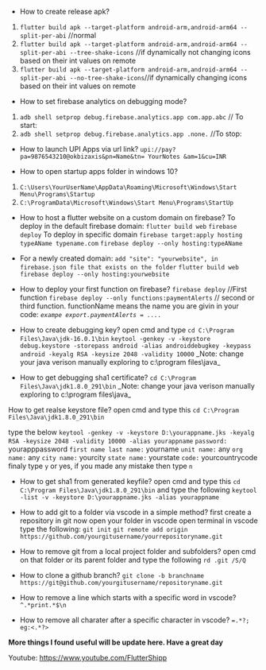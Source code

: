 -  How to create release apk?

1. `flutter build apk --target-platform android-arm,android-arm64 --split-per-abi` //normal
2. `flutter build apk --target-platform android-arm,android-arm64 --split-per-abi --tree-shake-icons` //if dynamically not changing icons based on their int values on remote
3. `flutter build apk --target-platform android-arm,android-arm64 --split-per-abi --no-tree-shake-icons`//if dynamically changing icons based on their int values on remote

- How to set firebase analytics on debugging mode?

1. `adb shell setprop debug.firebase.analytics.app com.app.abc` // To start:
2. `adb shell setprop debug.firebase.analytics.app .none.`  //To stop:


- How to launch UPI Apps via url link?
`upi://pay?pa=9876543210@okbizaxis&pn=Name&tn= YourNotes &am=1&cu=INR`


- How to open startup apps folder in windows 10?

1. `C:\Users\YourUserName\AppData\Roaming\Microsoft\Windows\Start Menu\Programs\Startup`
2. `C:\ProgramData\Microsoft\Windows\Start Menu\Programs\StartUp`




- How to host a flutter website on a custom domain on firebase?
To deploy in the default firebase domain:
`flutter build web`
`firebase deploy`
To deploy in specific domain
`firebase target:apply hosting typeAName typename.com`
`firebase deploy --only hosting:typeAName`

- For a newly created domain:
`add "site": "yourwebsite", in firebase.json file that exists on the folder`
`flutter build web`
`firebase deploy --only hosting:yourwebsite`


- How to deploy your first function on firebase?
`firebase deploy` //First function
`firebase deploy --only functions:paymentAlerts` // second or third function. functionName means the name you are givin in  your code:  _`exampe export.paymentAlerts = ....`_


- How to create debugging key?
open cmd and type `cd C:\Program Files\Java\jdk-16.0.1\bin`
`keytool -genkey -v -keystore debug.keystore -storepass android -alias androiddebugkey -keypass android -keyalg RSA -keysize 2048 -validity 10000`
_Note: change your java verison manually exploring to c:\program files\java\_





- How to get debugging sha1 certificate?
`cd C:\Program Files\Java\jdk1.8.0_291\bin`
_Note: change your java verison manually exploring to c:\program files\java\_


How to get realse keystore file?
open cmd and type this
`cd C:\Program Files\Java\jdk1.8.0_291\bin`

type the below
`keytool -genkey -v -keystore D:\yourappname.jks -keyalg RSA -keysize 2048 -validity 10000 -alias yourappname`
`password:` yourapppassword
`first name last name:` yourname
`unit name:` any
`org name:` any
`city name:` yourcity
`state name:` yourstate
`code:` yourcountrycode
finaly type `y` or yes, if you made any mistake then type `n`





- How to get sha1 from generated keyfile?
open cmd and type this
`cd C:\Program Files\Java\jdk1.8.0_291\bin`
and type the following
`keytool -list -v -keystore D:\yourappname.jks -alias yourappname`


- How to add git to a folder via vscode in a simple method?
first create a repository in git
now open your folder in vscode
open terminal in vscode
type the following:
`git init`
`git remote add origin https://github.com/yourgitusername/yourrepositoryname.git`



- How to remove git from a local project folder and subfolders?
open cmd on that folder or its parent folder and type the following
`rd .git /S/Q`




- How to clone a github branch?
`git clone -b branchname https://git@github.com/yourgitusername/repositoryname.git`



- How to remove a line which starts with a specific word in vscode?
`^.*print.*$\n`

- How to remove all charater after a specific character in vscode?
`=.*?; eg:<.*?>`

**More things I found useful will be update here. Have a great day**

Youtube: https://www.youtube.com/FlutterShipp
